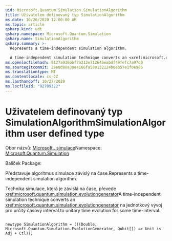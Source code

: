```yaml
---
uid: Microsoft.Quantum.Simulation.SimulationAlgorithm
title: Uživatelem definovaný typ SimulationAlgorithm
ms.date: 10/26/2020 12:00:00 AM
ms.topic: article
qsharp.kind: udt
qsharp.namespace: Microsoft.Quantum.Simulation
qsharp.name: SimulationAlgorithm
qsharp.summary: >-
  Represents a time-independent simulation algorithm.

  A time-independent simulation technique converts an <xref:microsoft.quantum.simulation.evolutiongenerator> to unitary time evolution for some time-interval.
ms.openlocfilehash: 9127a936bbf7a212e712645eabdf49fefc7a97d0
ms.sourcegitcommit: 29e0d88a30e4166fa580132124b0eb57e1f0e986
ms.translationtype: MT
ms.contentlocale: cs-CZ
ms.lasthandoff: 10/27/2020
ms.locfileid: "92709322"
---
```

# <a name="simulationalgorithm-user-defined-type"></a><span data-ttu-id="007bd-102">Uživatelem definovaný typ SimulationAlgorithm</span><span class="sxs-lookup"><span data-stu-id="007bd-102">SimulationAlgorithm user defined type</span></span>

<span data-ttu-id="007bd-103">Obor názvů: [Microsoft.. simulace](xref:Microsoft.Quantum.Simulation)</span><span class="sxs-lookup"><span data-stu-id="007bd-103">Namespace: [Microsoft.Quantum.Simulation](xref:Microsoft.Quantum.Simulation)</span></span>

<span data-ttu-id="007bd-104">Balíček [](https://nuget.org/packages/)</span><span class="sxs-lookup"><span data-stu-id="007bd-104">Package: [](https://nuget.org/packages/)</span></span>


<span data-ttu-id="007bd-105">Představuje algoritmus simulace závislý na čase.</span><span class="sxs-lookup"><span data-stu-id="007bd-105">Represents a time-independent simulation algorithm.</span></span>

<span data-ttu-id="007bd-106">Technika simulace, která je závislá na čase, převede <xref:microsoft.quantum.simulation.evolutiongenerator></span><span class="sxs-lookup"><span data-stu-id="007bd-106">A time-independent simulation technique converts an <xref:microsoft.quantum.simulation.evolutiongenerator></span></span>
<span data-ttu-id="007bd-107">na jednotkový vývoj pro určitý časový interval.</span><span class="sxs-lookup"><span data-stu-id="007bd-107">to unitary time evolution for some time-interval.</span></span>

```qsharp

newtype SimulationAlgorithm = (((Double, Microsoft.Quantum.Simulation.EvolutionGenerator, Qubit[]) => Unit is Adj + Ctl));
```

